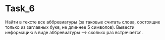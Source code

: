 # Task_6
Найти в тексте все аббревиатуры (за таковые считать слова, состоящие только из заглавных букв, не длиннее 5 символов). Вывести информацию в виде аббревиатуры –> сколько раз встречается.
